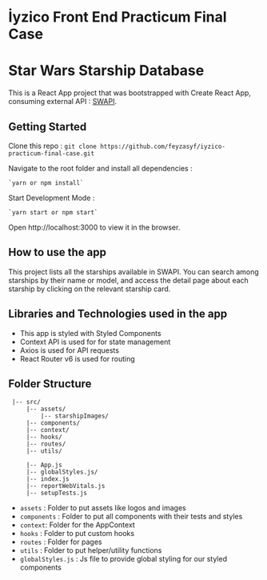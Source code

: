# İyzico Front End Practicum Final Case
# Star Wars Starship Database


This is a React App project that was bootstrapped with Create React App, consuming external API : [SWAPI]( https://swapi.dev/).

## Getting Started
Clone this repo : `git clone https://github.com/feyzasyf/iyzico-practicum-final-case.git`

Navigate to the root folder and install all dependencies :

    `yarn or npm install`

Start Development Mode :

    `yarn start or npm start`
    
   Open http://localhost:3000 to view it in the browser.
   
   
## How to use the app
 
 This project lists all the starships available in SWAPI.
 You can search among starships by their name or model, and access the detail page about each starship by clicking on the relevant starship card.
 
## Libraries and Technologies used in the app
 
  - This app is styled with Styled Components
  - Context API is used for for state management
  - Axios is used for API requests
  - React Router v6 is used for routing
      
 ## Folder Structure
     |-- src/
         |-- assets/
             |-- starshipImages/
         |-- components/
         |-- context/
         |-- hooks/
         |-- routes/
         |-- utils/
    
         |-- App.js
         |-- globalStyles.js/       
         |-- index.js
         |-- reportWebVitals.js
         |-- setupTests.js

- `assets` : Folder to put assets like logos and images
- `components` : Folder to put all components with their tests and styles
- `context`: Folder for the AppContext
- `hooks` : Folder to put custom hooks
- `routes` : Folder for pages
- `utils` : Folder to put helper/utility functions
- `globalStyles.js` : Js file to provide global styling for our styled components
